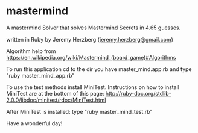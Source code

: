 # mastermind
A mastermind Solver that solves Mastermind Secrets in 4.65 guesses.

written in Ruby by Jeremy Herzberg (jeremy.herzberg@gmail.com)

Algorithm help from https://en.wikipedia.org/wiki/Mastermind_(board_game)#Algorithms

To run this application cd to the dir you have master_mind.app.rb and type "ruby master_mind_app.rb" 

To use the test methods install MiniTest. 
Instructions on how to install MiniTest are at the bottom of this page: http://ruby-doc.org/stdlib-2.0.0/libdoc/minitest/rdoc/MiniTest.html 

After MiniTest is installed:
type "ruby master_mind_test.rb"

Have a wonderful day!

